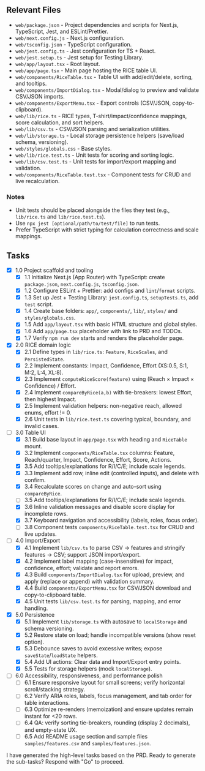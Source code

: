 ## Relevant Files

- `web/package.json` - Project dependencies and scripts for Next.js, TypeScript, Jest, and ESLint/Prettier.
- `web/next.config.js` - Next.js configuration.
- `web/tsconfig.json` - TypeScript configuration.
- `web/jest.config.ts` - Jest configuration for TS + React.
- `web/jest.setup.ts` - Jest setup for Testing Library.
- `web/app/layout.tsx` - Root layout.
- `web/app/page.tsx` - Main page hosting the RICE table UI.
- `web/components/RiceTable.tsx` - Table UI with add/edit/delete, sorting, and tooltips.
- `web/components/ImportDialog.tsx` - Modal/dialog to preview and validate CSV/JSON imports.
- `web/components/ExportMenu.tsx` - Export controls (CSV/JSON, copy-to-clipboard).
- `web/lib/rice.ts` - RICE types, T-shirt/impact/confidence mappings, score calculation, and sort helpers.
- `web/lib/csv.ts` - CSV/JSON parsing and serialization utilities.
- `web/lib/storage.ts` - Local storage persistence helpers (save/load schema, versioning).
- `web/styles/globals.css` - Base styles.
- `web/lib/rice.test.ts` - Unit tests for scoring and sorting logic.
- `web/lib/csv.test.ts` - Unit tests for import/export mapping and validation.
- `web/components/RiceTable.test.tsx` - Component tests for CRUD and live recalculation.

### Notes

- Unit tests should be placed alongside the files they test (e.g., `lib/rice.ts` and `lib/rice.test.ts`).
- Use `npx jest [optional/path/to/test/file]` to run tests.
- Prefer TypeScript with strict typing for calculation correctness and scale mappings.

## Tasks

- [x] 1.0 Project scaffold and tooling
  - [x] 1.1 Initialize Next.js (App Router) with TypeScript: create `package.json`, `next.config.js`, `tsconfig.json`.
  - [x] 1.2 Configure ESLint + Prettier: add configs and `lint`/`format` scripts.
  - [x] 1.3 Set up Jest + Testing Library: `jest.config.ts`, `setupTests.ts`, add `test` script.
  - [x] 1.4 Create base folders: `app/`, `components/`, `lib/`, `styles/` and `styles/globals.css`.
  - [x] 1.5 Add `app/layout.tsx` with basic HTML structure and global styles.
  - [x] 1.6 Add `app/page.tsx` placeholder with link to PRD and TODOs.
  - [x] 1.7 Verify `npm run dev` starts and renders the placeholder page.

- [x] 2.0 RICE domain logic
  - [x] 2.1 Define types in `lib/rice.ts`: `Feature`, `RiceScales`, and `PersistedState`.
  - [x] 2.2 Implement constants: Impact, Confidence, Effort (XS:0.5, S:1, M:2, L:4, XL:8).
  - [x] 2.3 Implement `computeRiceScore(feature)` using (Reach × Impact × Confidence) / Effort.
  - [x] 2.4 Implement `compareByRice(a,b)` with tie-breakers: lowest Effort, then highest Impact.
  - [x] 2.5 Implement validation helpers: non-negative reach, allowed enums, effort != 0.
  - [x] 2.6 Unit tests in `lib/rice.test.ts` covering typical, boundary, and invalid cases.

- [ ] 3.0 Table UI
  - [x] 3.1 Build base layout in `app/page.tsx` with heading and `RiceTable` mount.
  - [x] 3.2 Implement `components/RiceTable.tsx` columns: Feature, Reach/quarter, Impact, Confidence, Effort, Score, Actions.
  - [x] 3.5 Add tooltips/explanations for R/I/C/E; include scale legends.
  - [x] 3.3 Implement add row, inline edit (controlled inputs), and delete with confirm.
  - [x] 3.4 Recalculate scores on change and auto-sort using `compareByRice`.
  - [ ] 3.5 Add tooltips/explanations for R/I/C/E; include scale legends.
  - [x] 3.6 Inline validation messages and disable score display for incomplete rows.
  - [x] 3.7 Keyboard navigation and accessibility (labels, roles, focus order).
  - [ ] 3.8 Component tests `components/RiceTable.test.tsx` for CRUD and live updates.

- [ ] 4.0 Import/Export
  - [x] 4.1 Implement `lib/csv.ts` to parse CSV → features and stringify features → CSV; support JSON import/export.
  - [x] 4.2 Implement label mapping (case-insensitive) for impact, confidence, effort; validate and report errors.
  - [x] 4.3 Build `components/ImportDialog.tsx` for upload, preview, and apply (replace or append) with validation summary.
  - [x] 4.4 Build `components/ExportMenu.tsx` for CSV/JSON download and copy-to-clipboard table.
  - [x] 4.5 Unit tests `lib/csv.test.ts` for parsing, mapping, and error handling.

- [x] 5.0 Persistence
  - [x] 5.1 Implement `lib/storage.ts` with autosave to `localStorage` and schema versioning.
  - [x] 5.2 Restore state on load; handle incompatible versions (show reset option).
  - [x] 5.3 Debounce saves to avoid excessive writes; expose `saveState`/`loadState` helpers.
  - [x] 5.4 Add UI actions: Clear data and Import/Export entry points.
  - [x] 5.5 Tests for storage helpers (mock `localStorage`).

- [ ] 6.0 Accessibility, responsiveness, and performance polish
  - [ ] 6.1 Ensure responsive layout for small screens; verify horizontal scroll/stacking strategy.
  - [ ] 6.2 Verify ARIA roles, labels, focus management, and tab order for table interactions.
  - [ ] 6.3 Optimize re-renders (memoization) and ensure updates remain instant for <20 rows.
  - [ ] 6.4 QA: verify sorting tie-breakers, rounding (display 2 decimals), and empty-state UX.
  - [ ] 6.5 Add README usage section and sample files `samples/features.csv` and `samples/features.json`.

I have generated the high-level tasks based on the PRD. Ready to generate the sub-tasks? Respond with "Go" to proceed.


